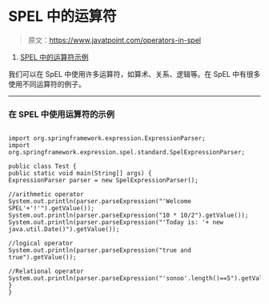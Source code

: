 # SPEL 中的运算符

> 原文：<https://www.javatpoint.com/operators-in-spel>

1.  [SPEL 中的运算符示例](#)

我们可以在 SpEL 中使用许多运算符，如算术、关系、逻辑等。在 SpEL 中有很多使用不同运算符的例子。

* * *

### 在 SPEL 中使用运算符的示例

```

import org.springframework.expression.ExpressionParser;
import org.springframework.expression.spel.standard.SpelExpressionParser;

public class Test {
public static void main(String[] args) {
ExpressionParser parser = new SpelExpressionParser();

//arithmetic operator
System.out.println(parser.parseExpression("'Welcome SPEL'+'!'").getValue());
System.out.println(parser.parseExpression("10 * 10/2").getValue());
System.out.println(parser.parseExpression("'Today is: '+ new java.util.Date()").getValue());

//logical operator
System.out.println(parser.parseExpression("true and true").getValue());

//Relational operator
System.out.println(parser.parseExpression("'sonoo'.length()==5").getValue());
}
}

```